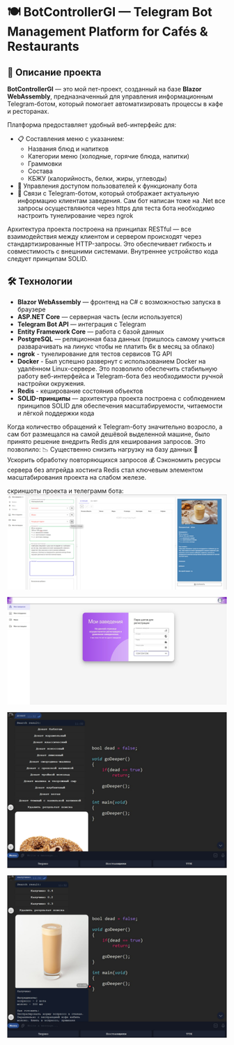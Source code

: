 # 🍽️ BotControllerGI — Telegram Bot Management Platform for Cafés & Restaurants

## 📌 Описание проекта

**BotControllerGI** — это мой пет-проект, созданный на базе **Blazor WebAssembly**, предназначенный для управления информационным Telegram-ботом, который помогает автоматизировать процессы в кафе и ресторанах.

Платформа предоставляет удобный веб-интерфейс для:
- 📋 Составления меню с указанием:
  - Названия блюд и напитков
  - Категории меню (холодные, горячие блюда, напитки)
  - Граммовки
  - Состава
  - КБЖУ (калорийность, белки, жиры, углеводы)
- 👥 Управления доступом пользователей к функционалу бота
- 🤖 Связи с Telegram-ботом, который отображает актуальную информацию клиентам заведения. Сам бот написан тоже на .Net все запросы осуществляются через https для теста бота необходимо настроить тунелирование через ngrok

Архитектура проекта построена на принципах RESTful — все взаимодействия между клиентом и сервером происходят через стандартизированные HTTP-запросы. Это обеспечивает гибкость и совместимость с внешними системами. Внутреннее устройство кода следует принципам SOLID.

## 🛠️ Технологии
- **Blazor WebAssembly** — фронтенд на C# с возможностью запуска в браузере
- **ASP.NET Core** — серверная часть (если используется)
- **Telegram Bot API** — интеграция с Telegram
- **Entity Framework Core** — работа с базой данных
- **PostgreSQL** — реляционная база данных (пришлось самому учиться разварачивать на линукс чтобы не платить 6к в месяц за облако)
- **ngrok** - тунелирование для тестов сервисов TG API 
- **Docker** - Был успешно развернут с использованием Docker на удалённом Linux-сервере. Это позволило обеспечить стабильную работу веб-интерфейса и Telegram-бота без необходимости ручной настройки окружения.
- **Redis** - кеширование состояния объектов
- **SOLID-принципы** — архитектура проекта построена с соблюдением принципов SOLID для обеспечения масштабируемости, читаемости и лёгкой поддержки кода

Когда количество обращений к Telegram-боту значительно возросло, а сам бот размещался на самой дешёвой выделенной машине, было принято решение внедрить Redis для кеширования запросов. 
Это позволило:
📉 Существенно снизить нагрузку на базу данных
🚀 Ускорить обработку повторяющихся запросов
💰 Сэкономить ресурсы сервера без апгрейда хостинга
Redis стал ключевым элементом масштабирования проекта на слабом железе.



скриншоты проекта и телеграмм бота:
![добавление нового напитка в меню](SharedLibrary/ScreanShots/addItem.jpg)

![добавление нового заведения](SharedLibrary/ScreanShots/createNewPlace.jpg)

![поиск в TG боте](SharedLibrary/ScreanShots/searchItemTG.jpg)

![поиск в TG боте](SharedLibrary/ScreanShots/clickItemTG.jpg)
